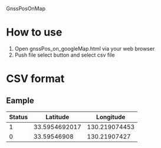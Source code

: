 GnssPosOnMap

# How to use
1. Open gnssPos_on_googleMap.html via your web browser
1. Push file select button and select csv file

# CSV format
## Eample
Status | Latitude |  Longitude
--- | --- | ---
1 | 33.5954692017 | 130.219074453
0 | 33.59546908 | 130.21907427

